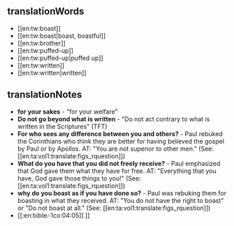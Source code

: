 ## translationWords

* [[en:tw:boast]]
* [[en:tw:boast|boast, boastful]]
* [[en:tw:brother]]
* [[en:tw:puffed-up]]
* [[en:tw:puffed-up|puffed up]]
* [[en:tw:written]]
* [[en:tw:written|written]]

## translationNotes

* **for your sakes** - "for your welfare"
* **Do not go beyond what is written** - "Do not act contrary to what is written in the Scriptures" (TFT)
* **For who sees any difference between you and others?** - Paul rebuked the Corinthians who think they are better for having believed the gospel by Paul or by Apollos. AT: "You are not superior to other men." (See: [[en:ta:vol1:translate:figs_rquestion]])
* **What do you have that you did not freely receive?** - Paul emphasized that God gave them what they have for free. AT: "Everything that you have, God gave those things to you!" (See: [[en:ta:vol1:translate:figs_rquestion]])
* **why do you boast as if you have done so?** - Paul was rebuking them for boasting in what they received. AT: "You do not have the right to boast" or "Do not boast at all." (See: [[en:ta:vol1:translate:figs_rquestion]])
* [[:en:bible:notes:1co:04:05]] ]]
